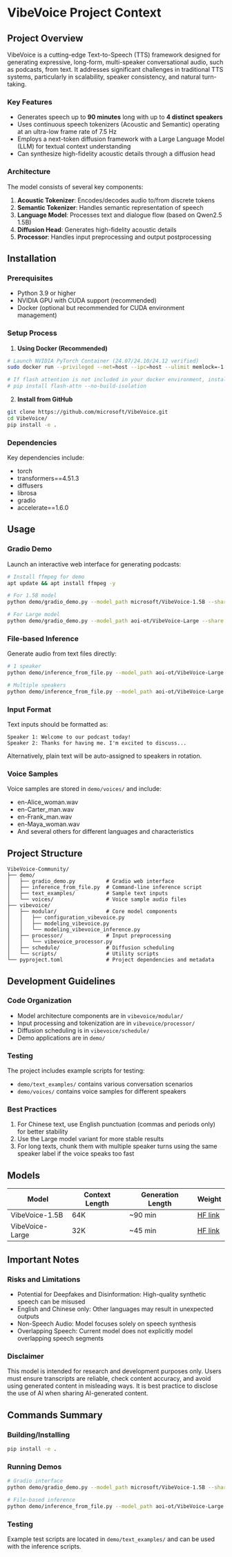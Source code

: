 # VibeVoice Project Context

## Project Overview

VibeVoice is a cutting-edge Text-to-Speech (TTS) framework designed for generating expressive, long-form, multi-speaker conversational audio, such as podcasts, from text. It addresses significant challenges in traditional TTS systems, particularly in scalability, speaker consistency, and natural turn-taking.

### Key Features
- Generates speech up to **90 minutes** long with up to **4 distinct speakers**
- Uses continuous speech tokenizers (Acoustic and Semantic) operating at an ultra-low frame rate of 7.5 Hz
- Employs a next-token diffusion framework with a Large Language Model (LLM) for textual context understanding
- Can synthesize high-fidelity acoustic details through a diffusion head

### Architecture
The model consists of several key components:
1. **Acoustic Tokenizer**: Encodes/decodes audio to/from discrete tokens
2. **Semantic Tokenizer**: Handles semantic representation of speech
3. **Language Model**: Processes text and dialogue flow (based on Qwen2.5 1.5B)
4. **Diffusion Head**: Generates high-fidelity acoustic details
5. **Processor**: Handles input preprocessing and output postprocessing

## Installation

### Prerequisites
- Python 3.9 or higher
- NVIDIA GPU with CUDA support (recommended)
- Docker (optional but recommended for CUDA environment management)

### Setup Process

1. **Using Docker (Recommended)**
```bash
# Launch NVIDIA PyTorch Container (24.07/24.10/24.12 verified)
sudo docker run --privileged --net=host --ipc=host --ulimit memlock=-1:-1 --ulimit stack=-1:-1 --gpus all --rm -it nvcr.io/nvidia/pytorch:24.07-py3

# If flash attention is not included in your docker environment, install it manually
# pip install flash-attn --no-build-isolation
```

2. **Install from GitHub**
```bash
git clone https://github.com/microsoft/VibeVoice.git
cd VibeVoice/
pip install -e .
```

### Dependencies
Key dependencies include:
- torch
- transformers==4.51.3
- diffusers
- librosa
- gradio
- accelerate==1.6.0

## Usage

### Gradio Demo
Launch an interactive web interface for generating podcasts:
```bash
# Install ffmpeg for demo
apt update && apt install ffmpeg -y

# For 1.5B model
python demo/gradio_demo.py --model_path microsoft/VibeVoice-1.5B --share

# For Large model
python demo/gradio_demo.py --model_path aoi-ot/VibeVoice-Large --share
```

### File-based Inference
Generate audio from text files directly:
```bash
# 1 speaker
python demo/inference_from_file.py --model_path aoi-ot/VibeVoice-Large --txt_path demo/text_examples/1p_abs.txt --speaker_names Alice

# Multiple speakers
python demo/inference_from_file.py --model_path aoi-ot/VibeVoice-Large --txt_path demo/text_examples/2p_music.txt --speaker_names Alice Frank
```

### Input Format
Text inputs should be formatted as:
```
Speaker 1: Welcome to our podcast today!
Speaker 2: Thanks for having me. I'm excited to discuss...
```

Alternatively, plain text will be auto-assigned to speakers in rotation.

### Voice Samples
Voice samples are stored in `demo/voices/` and include:
- en-Alice_woman.wav
- en-Carter_man.wav
- en-Frank_man.wav
- en-Maya_woman.wav
- And several others for different languages and characteristics

## Project Structure

```
VibeVoice-Community/
├── demo/
│   ├── gradio_demo.py          # Gradio web interface
│   ├── inference_from_file.py  # Command-line inference script
│   ├── text_examples/          # Sample text inputs
│   └── voices/                 # Voice sample audio files
├── vibevoice/
│   ├── modular/                # Core model components
│   │   ├── configuration_vibevoice.py
│   │   ├── modeling_vibevoice.py
│   │   └── modeling_vibevoice_inference.py
│   ├── processor/              # Input preprocessing
│   │   └── vibevoice_processor.py
│   ├── schedule/               # Diffusion scheduling
│   └── scripts/                # Utility scripts
└── pyproject.toml              # Project dependencies and metadata
```

## Development Guidelines

### Code Organization
- Model architecture components are in `vibevoice/modular/`
- Input processing and tokenization are in `vibevoice/processor/`
- Diffusion scheduling is in `vibevoice/schedule/`
- Demo applications are in `demo/`

### Testing
The project includes example scripts for testing:
- `demo/text_examples/` contains various conversation scenarios
- `demo/voices/` contains voice samples for different speakers

### Best Practices
1. For Chinese text, use English punctuation (commas and periods only) for better stability
2. Use the Large model variant for more stable results
3. For long texts, chunk them with multiple speaker turns using the same speaker label if the voice speaks too fast

## Models

| Model | Context Length | Generation Length | Weight |
|-------|----------------|-------------------|--------|
| VibeVoice-1.5B | 64K | ~90 min | [HF link](https://huggingface.co/microsoft/VibeVoice-1.5B) |
| VibeVoice-Large | 32K | ~45 min | [HF link](https://huggingface.co/aoi-ot/VibeVoice-Large) |

## Important Notes

### Risks and Limitations
- Potential for Deepfakes and Disinformation: High-quality synthetic speech can be misused
- English and Chinese only: Other languages may result in unexpected outputs
- Non-Speech Audio: Model focuses solely on speech synthesis
- Overlapping Speech: Current model does not explicitly model overlapping speech segments

### Disclaimer
This model is intended for research and development purposes only. Users must ensure transcripts are reliable, check content accuracy, and avoid using generated content in misleading ways. It is best practice to disclose the use of AI when sharing AI-generated content.

## Commands Summary

### Building/Installing
```bash
pip install -e .
```

### Running Demos
```bash
# Gradio interface
python demo/gradio_demo.py --model_path microsoft/VibeVoice-1.5B --share

# File-based inference
python demo/inference_from_file.py --model_path aoi-ot/VibeVoice-Large --txt_path demo/text_examples/2p_music.txt --speaker_names Alice Frank
```

### Testing
Example test scripts are located in `demo/text_examples/` and can be used with the inference scripts.